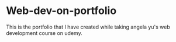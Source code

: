 # Web-dev-on-portfolio
This is the portfolio that I have created while taking angela yu's web development course on udemy.
